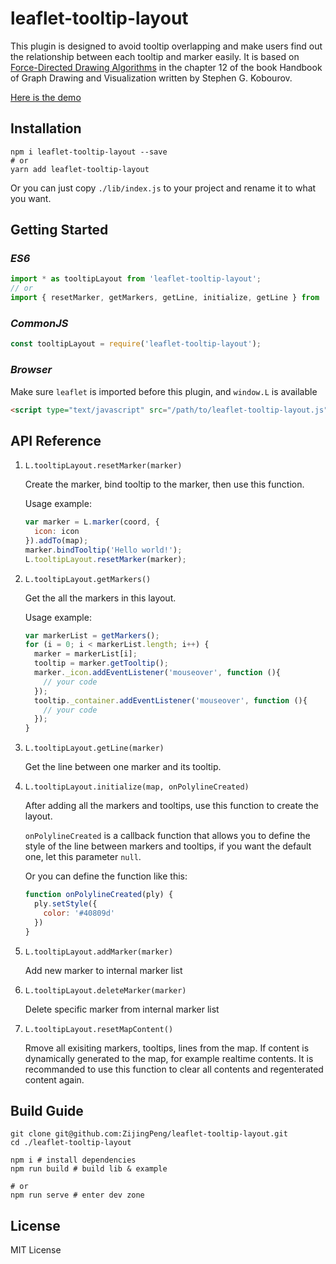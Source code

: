 # leaflet-tooltip-layout

This plugin is designed to avoid tooltip overlapping and make users find out the relationship between each tooltip and marker easily. It is based on [Force-Directed Drawing Algorithms](http://cs.brown.edu/people/rtamassi/gdhandbook/chapters/force-directed.pdf) in the chapter 12 of the book Handbook of Graph Drawing and Visualization written by Stephen G. Kobourov.

[Here is the demo](https://zijingpeng.github.io/overlapping-avoided-tooltip/)



## Installation

```shell
npm i leaflet-tooltip-layout --save
# or
yarn add leaflet-tooltip-layout
```

Or you can just copy `./lib/index.js` to your project and rename it to what you want.



## Getting Started

### *ES6*

```js
import * as tooltipLayout from 'leaflet-tooltip-layout';
// or
import { resetMarker, getMarkers, getLine, initialize, getLine } from 'leaflet-tooltip-layout';
```



### *CommonJS*

```js
const tooltipLayout = require('leaflet-tooltip-layout');
```



### *Browser*

Make sure `leaflet` is imported before this plugin, and `window.L` is available

```html
<script type="text/javascript" src="/path/to/leaflet-tooltip-layout.js"></script>
```



## API Reference

1. `L.tooltipLayout.resetMarker(marker)`

   Create the marker, bind tooltip to the marker, then use this function.

   Usage example:

   ```js
   var marker = L.marker(coord, {
     icon: icon
   }).addTo(map);
   marker.bindTooltip('Hello world!');
   L.tooltipLayout.resetMarker(marker);
   ```

2. `L.tooltipLayout.getMarkers()`

   Get the all the markers in this layout.

   Usage example:

   ```js
   var markerList = getMarkers();
   for (i = 0; i < markerList.length; i++) {
     marker = markerList[i];
     tooltip = marker.getTooltip();
     marker._icon.addEventListener('mouseover', function (){
       // your code
     });
     tooltip._container.addEventListener('mouseover', function (){
       // your code
     });
   }
   ```

3. `L.tooltipLayout.getLine(marker)`

   Get the line between one marker and its tooltip.

4. `L.tooltipLayout.initialize(map, onPolylineCreated)`

   After adding all the markers and tooltips, use this function to create the layout.

   `onPolylineCreated` is a callback function that allows you to define the style of the line between markers and tooltips, if you want the default one, let this parameter `null`.

   Or you can define the function like this:

   ```js
   function onPolylineCreated(ply) {
     ply.setStyle({
       color: '#40809d'
     })
   }
   ```

5. `L.tooltipLayout.addMarker(marker)`

   Add new marker to internal marker list

6. `L.tooltipLayout.deleteMarker(marker)`

   Delete specific marker from internal marker list

7. `L.tooltipLayout.resetMapContent()`

   Rmove all exisiting markers, tooltips, lines from the map.
   If content is dynamically generated to the map, for example realtime contents. It is recommanded to use this function to clear all contents and regenterated content again.



## Build Guide

```shell
git clone git@github.com:ZijingPeng/leaflet-tooltip-layout.git
cd ./leaflet-tooltip-layout

npm i # install dependencies
npm run build # build lib & example

# or
npm run serve # enter dev zone
```



## License

MIT License
